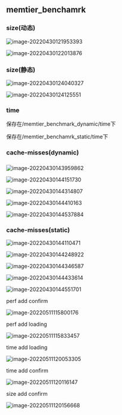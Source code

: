 ## memtier_benchamrk

### size(动态)

![image-20220430121953393](pic.assets/image-20220430121953393.png)

![image-20220430122013876](pic.assets/image-20220430122013876.png)

### size(静态)

![image-20220430124040327](pic.assets/image-20220430124040327.png)

![image-20220430124125551](pic.assets/image-20220430124125551.png)

### time

保存在/memtier_benchmark_dynamic/time下

保存在/memtier_benchamrk_static/time下



### cache-misses(dynamic)

### 

![image-20220430143959862](pic.assets/image-20220430143959862.png)

![image-20220430144151730](pic.assets/image-20220430144151730.png)

![image-20220430144314807](pic.assets/image-20220430144314807.png)

![image-20220430144410163](pic.assets/image-20220430144410163.png)

![image-20220430144537884](pic.assets/image-20220430144537884.png)



### cache-misses(static)

![image-20220430144110471](pic.assets/image-20220430144110471.png)

![image-20220430144248922](pic.assets/image-20220430144248922.png)

![image-20220430144346587](pic.assets/image-20220430144346587.png)

![image-20220430144433614](pic.assets/image-20220430144433614.png)

![image-20220430144551701](pic.assets/image-20220430144551701.png)



perf add confirm

![image-20220511115800176](pic.assets/image-20220511115800176.png)



perf add loading

![image-20220511115833457](pic.assets/image-20220511115833457.png)



time add loading

![image-20220511120053305](pic.assets/image-20220511120053305.png)



time add confirm

![image-20220511120116147](pic.assets/image-20220511120116147.png)



size add confirm

![image-20220511120156668](pic.assets/image-20220511120156668.png)
